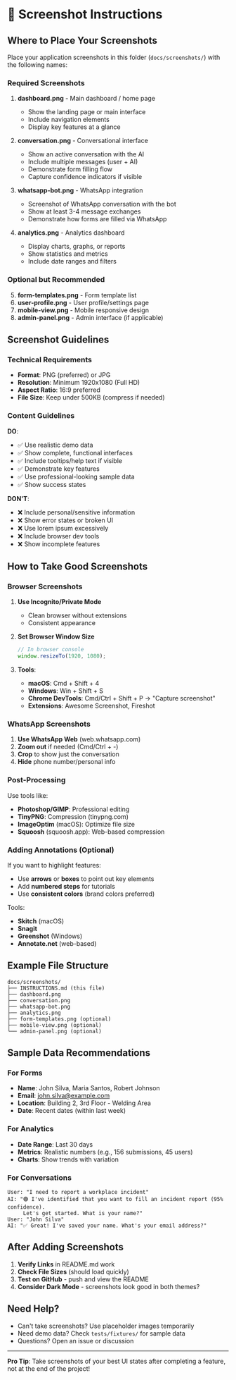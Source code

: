 # 📸 Screenshot Instructions

## Where to Place Your Screenshots

Place your application screenshots in this folder (`docs/screenshots/`) with the following names:

### Required Screenshots

1. **dashboard.png** - Main dashboard / home page
   - Show the landing page or main interface
   - Include navigation elements
   - Display key features at a glance

2. **conversation.png** - Conversational interface
   - Show an active conversation with the AI
   - Include multiple messages (user + AI)
   - Demonstrate form filling flow
   - Capture confidence indicators if visible

3. **whatsapp-bot.png** - WhatsApp integration
   - Screenshot of WhatsApp conversation with the bot
   - Show at least 3-4 message exchanges
   - Demonstrate how forms are filled via WhatsApp

4. **analytics.png** - Analytics dashboard
   - Display charts, graphs, or reports
   - Show statistics and metrics
   - Include date ranges and filters

### Optional but Recommended

5. **form-templates.png** - Form template list
6. **user-profile.png** - User profile/settings page
7. **mobile-view.png** - Mobile responsive design
8. **admin-panel.png** - Admin interface (if applicable)

## Screenshot Guidelines

### Technical Requirements

- **Format**: PNG (preferred) or JPG
- **Resolution**: Minimum 1920x1080 (Full HD)
- **Aspect Ratio**: 16:9 preferred
- **File Size**: Keep under 500KB (compress if needed)

### Content Guidelines

**DO**:
- ✅ Use realistic demo data
- ✅ Show complete, functional interfaces
- ✅ Include tooltips/help text if visible
- ✅ Demonstrate key features
- ✅ Use professional-looking sample data
- ✅ Show success states

**DON'T**:
- ❌ Include personal/sensitive information
- ❌ Show error states or broken UI
- ❌ Use lorem ipsum excessively
- ❌ Include browser dev tools
- ❌ Show incomplete features

## How to Take Good Screenshots

### Browser Screenshots

1. **Use Incognito/Private Mode**
   - Clean browser without extensions
   - Consistent appearance

2. **Set Browser Window Size**
   ```javascript
   // In browser console
   window.resizeTo(1920, 1080);
   ```

3. **Tools**:
   - **macOS**: Cmd + Shift + 4
   - **Windows**: Win + Shift + S
   - **Chrome DevTools**: Cmd/Ctrl + Shift + P → "Capture screenshot"
   - **Extensions**: Awesome Screenshot, Fireshot

### WhatsApp Screenshots

1. **Use WhatsApp Web** (web.whatsapp.com)
2. **Zoom out** if needed (Cmd/Ctrl + -)
3. **Crop** to show just the conversation
4. **Hide** phone number/personal info

### Post-Processing

Use tools like:
- **Photoshop/GIMP**: Professional editing
- **TinyPNG**: Compression (tinypng.com)
- **ImageOptim** (macOS): Optimize file size
- **Squoosh** (squoosh.app): Web-based compression

### Adding Annotations (Optional)

If you want to highlight features:
- Use **arrows** or **boxes** to point out key elements
- Add **numbered steps** for tutorials
- Use **consistent colors** (brand colors preferred)

Tools:
- **Skitch** (macOS)
- **Snagit**
- **Greenshot** (Windows)
- **Annotate.net** (web-based)

## Example File Structure

```
docs/screenshots/
├── INSTRUCTIONS.md (this file)
├── dashboard.png
├── conversation.png
├── whatsapp-bot.png
├── analytics.png
├── form-templates.png (optional)
├── mobile-view.png (optional)
└── admin-panel.png (optional)
```

## Sample Data Recommendations

### For Forms
- **Name**: John Silva, Maria Santos, Robert Johnson
- **Email**: john.silva@example.com
- **Location**: Building 2, 3rd Floor - Welding Area
- **Date**: Recent dates (within last week)

### For Analytics
- **Date Range**: Last 30 days
- **Metrics**: Realistic numbers (e.g., 156 submissions, 45 users)
- **Charts**: Show trends with variation

### For Conversations
```
User: "I need to report a workplace incident"
AI: "🟢 I've identified that you want to fill an incident report (95% confidence).
     Let's get started. What is your name?"
User: "John Silva"
AI: "✅ Great! I've saved your name. What's your email address?"
```

## After Adding Screenshots

1. **Verify Links** in README.md work
2. **Check File Sizes** (should load quickly)
3. **Test on GitHub** - push and view the README
4. **Consider Dark Mode** - screenshots look good in both themes?

## Need Help?

- Can't take screenshots? Use placeholder images temporarily
- Need demo data? Check `tests/fixtures/` for sample data
- Questions? Open an issue or discussion

---

**Pro Tip**: Take screenshots of your best UI states after completing a feature, not at the end of the project!

